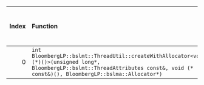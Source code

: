 |   Index | Function                                                                                                                                                                              |   Difference in number of lines |   Function size difference in bytes | Disassembly                                                            |   Number of lines in `assume` build |   Number of bytes in `assume` build |   Number of lines in `none` build |   Number of bytes in `none` build |
|--------:|:--------------------------------------------------------------------------------------------------------------------------------------------------------------------------------------|--------------------------------:|------------------------------------:|:-----------------------------------------------------------------------|------------------------------------:|------------------------------------:|----------------------------------:|----------------------------------:|
|       0 | `int BloombergLP::bslmt::ThreadUtil::createWithAllocator<void (*)()>(unsigned long*, BloombergLP::bslmt::ThreadAttributes const&, void (* const&)(), BloombergLP::bslma::Allocator*)` |                              -6 |                                 -16 | [Assumed](0.assume.s.txt), [Ignored](0.none.s.txt), [Diff](0.diff.txt) |                                 336 |                             4270048 |                               352 |                           4270000 |